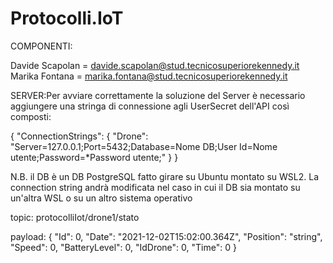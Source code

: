 # Protocolli.IoT

COMPONENTI:

Davide Scapolan = davide.scapolan@stud.tecnicosuperiorekennedy.it
Marika Fontana = marika.fontana@stud.tecnicosuperiorekennedy.it

SERVER:Per avviare correttamente la soluzione del Server è necessario aggiungere una stringa di connessione agli UserSecret dell'API così composti:

{ "ConnectionStrings": { "Drone": "Server=127.0.0.1;Port=5432;Database=Nome DB;User Id=Nome utente;Password=*Password utente;" } }

N.B. il DB è un DB PostgreSQL fatto girare su Ubuntu montato su WSL2. La connection string andrà modificata nel caso in cui il DB sia montato su un'altra WSL o su un altro sistema operativo

topic:
protocolliIot/drone1/stato

payload:
{
  "Id": 0,
  "Date": "2021-12-02T15:02:00.364Z",
  "Position": "string",
  "Speed": 0,
  "BatteryLevel": 0,
  "IdDrone": 0,
  "Time": 0
}